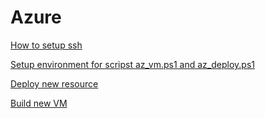 # Azure

[How to setup ssh](powershell-AZ/ssh_EntraID.md)

[Setup environment for scripst az_vm.ps1 and az_deploy.ps1](powershell-AZ/setup_environment_for_vm_and_deployment.md)

[Deploy new resource](powershell-AZ/deploy_resource_ReadMe.md)

[Build new VM](powershell-AZ/vm_build_ReadMe.md)
